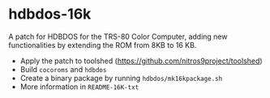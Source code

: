 # hdbdos-16k

A patch for HDBDOS for the TRS-80 Color Computer, adding new functionalities by extending the ROM from 8KB to 16 KB.

- Apply the patch to toolshed (https://github.com/nitros9project/toolshed)
- Build `cocoroms` and `hdbdos`
- Create a binary package by running `hdbdos/mk16kpackage.sh`
- More information in `README-16K-txt`
